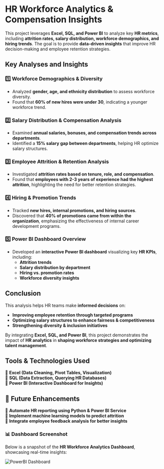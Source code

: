 # **HR Workforce Analytics & Compensation Insights**  

This project leverages **Excel, SQL, and Power BI** to analyze key **HR metrics**, including **attrition rates, salary distribution, workforce demographics, and hiring trends**. The goal is to provide **data-driven insights** that improve HR decision-making and employee retention strategies.  

## **Key Analyses and Insights**  

### **1️⃣ Workforce Demographics & Diversity**  
- Analyzed **gender, age, and ethnicity distribution** to assess workforce diversity.  
- Found that **60% of new hires were under 30**, indicating a younger workforce trend.  

### **2️⃣ Salary Distribution & Compensation Analysis**  
- Examined **annual salaries, bonuses, and compensation trends across departments**.  
- Identified a **15% salary gap between departments**, helping HR optimize salary structures.  

### **3️⃣ Employee Attrition & Retention Analysis**  
- Investigated **attrition rates based on tenure, role, and compensation**.  
- Found that **employees with 2-3 years of experience had the highest attrition**, highlighting the need for better retention strategies.  

### **4️⃣ Hiring & Promotion Trends**  
- Tracked **new hires, internal promotions, and hiring sources**.  
- Discovered that **40% of promotions came from within the organization**, emphasizing the effectiveness of internal career development programs.  

### **5️⃣ Power BI Dashboard Overview**  
- Developed an **interactive Power BI dashboard** visualizing key **HR KPIs**, including:  
  - **Attrition trends**  
  - **Salary distribution by department**  
  - **Hiring vs. promotion rates**  
  - **Workforce diversity insights**  


## **Conclusion**  
This analysis helps HR teams make **informed decisions** on:  
- **Improving employee retention through targeted programs**  
- **Optimizing salary structures to enhance fairness & competitiveness**  
- **Strengthening diversity & inclusion initiatives**  

By integrating **Excel, SQL, and Power BI**, this project demonstrates the impact of **HR analytics** in **shaping workforce strategies and optimizing talent management**.  

## **Tools & Technologies Used**  
🔹 **Excel (Data Cleaning, Pivot Tables, Visualization)**  
🔹 **SQL (Data Extraction, Querying HR Databases)**  
🔹 **Power BI (Interactive Dashboard for Insights)**  

## **🚀 Future Enhancements**  
🔹 **Automate HR reporting using Python & Power BI Service**  
🔹 **Implement machine learning models to predict attrition**  
🔹 **Integrate employee feedback analysis for better insights**  

### **📊 Dashboard Screenshot**  
Below is a snapshot of the **HR Workforce Analytics Dashboard**, showcasing real-time insights:  

![PowerBI Dashboard](https://github.com/user-attachments/assets/ec370ec8-090e-4946-86c1-f242be8b9795)


 

